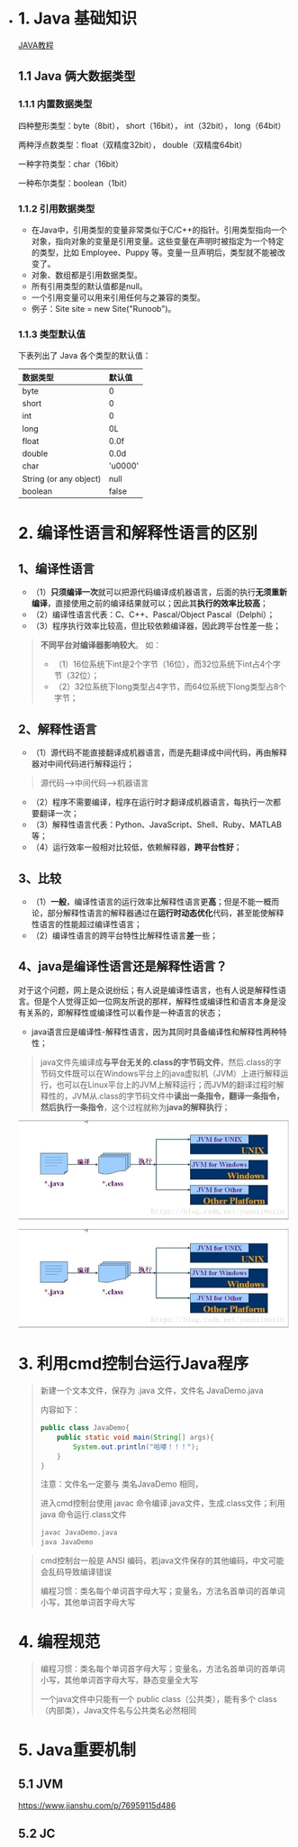 

- # 1. Java 基础知识

  [JAVA教程](https://www.liaoxuefeng.com/wiki/1252599548343744)

  ## 1.1 Java 俩大数据类型

  ### 1.1.1 内置数据类型

  四种整形类型：byte（8bit）， short（16bit）， int（32bit）， long（64bit）

  两种浮点数类型：float（双精度32bit）， double（双精度64bit）

  一种字符类型：char（16bit）

  一种布尔类型：boolean（1bit）

  ### 1.1.2 引用数据类型

  - 在Java中，引用类型的变量非常类似于C/C++的指针。引用类型指向一个对象，指向对象的变量是引用变量。这些变量在声明时被指定为一个特定的类型，比如 Employee、Puppy 等。变量一旦声明后，类型就不能被改变了。
  - 对象、数组都是引用数据类型。
  - 所有引用类型的默认值都是null。
  - 一个引用变量可以用来引用任何与之兼容的类型。
  - 例子：Site site = new Site("Runoob")。

  ### 1.1.3 类型默认值

  下表列出了 Java 各个类型的默认值：

  | **数据类型**           | **默认值** |
  | :--------------------- | :--------- |
  | byte                   | 0          |
  | short                  | 0          |
  | int                    | 0          |
  | long                   | 0L         |
  | float                  | 0.0f       |
  | double                 | 0.0d       |
  | char                   | 'u0000'    |
  | String (or any object) | null       |
  | boolean                | false      |

  

  # 2. 编译性语言和解释性语言的区别 

  ## 1、编译性语言

  - （1）**只须编译一次**就可以把源代码编译成机器语言，后面的执行**无须重新编译**，直接使用之前的编译结果就可以；因此其**执行的效率比较高**；
  - （2）编译性语言代表：C、C++、Pascal/Object Pascal（Delphi）；
  - （3）程序执行效率比较高，但比较依赖编译器，因此跨平台性差一些；

  > **不同平台对编译器影响较大**。 
  > 如：
  >
  > - （1）16位系统下int是2个字节（16位），而32位系统下int占4个字节（32位）；
  > - （2）32位系统下long类型占4字节，而64位系统下long类型占8个字节；

  ## 2、解释性语言

  - （1）源代码不能直接翻译成机器语言，而是先翻译成中间代码，再由解释器对中间代码进行解释运行；

  > 源代码—>中间代码—>机器语言

  - （2）程序不需要编译，程序在运行时才翻译成机器语言，每执行一次都要翻译一次；
  - （3）解释性语言代表：Python、JavaScript、Shell、Ruby、MATLAB等；
  - （4）运行效率一般相对比较低，依赖解释器，**跨平台性好**；

  ## 3、比较

  - （1）**一般**，编译性语言的运行效率比解释性语言更**高**；但是不能一概而论，部分解释性语言的解释器通过在**运行时动态优化**代码，甚至能使解释性语言的性能超过编译性语言；
  - （2）编译性语言的跨平台特性比解释性语言**差**一些；

  ## 4、java是编译性语言还是解释性语言？

  对于这个问题，网上是众说纷纭；有人说是编译性语言，也有人说是解释性语言。但是个人觉得正如一位网友所说的那样，解释性或编译性和语言本身是没有关系的，即解释性或编译性可以看作是一种语言的状态；

  - java语言应是编译性-解释性语言，因为其同时具备编译性和解释性两种特性；

  > java文件先编译成**与平台无关的.class的字节码文件**，然后.class的字节码文件既可以在Windows平台上的java虚拟机（JVM）上进行解释运行，也可以在Linux平台上的JVM上解释运行；而JVM的翻译过程时解释性的，JVM从.class的字节码文件中**读出一条指令，翻译一条指令，然后执行一条指令**，这个过程就称为**java的解释执行**；

  ![img](20180927202511757.png)

  ![img](20180927202544173.png)

   

  # 3. 利用cmd控制台运行Java程序

  > 新建一个文本文件，保存为 .java 文件，文件名 JavaDemo.java
  >
  > 内容如下：
  >
  > ```java
  > public class JavaDemo{
  > 	public static void main(String[] args){
  > 		System.out.println("哈喽！！！");
  > 	}
  > }
  > ```
  >
  > 注意：文件名一定要与 类名JavaDemo 相同，
  >
  > 进入cmd控制台使用 javac 命令编译.java文件，生成.class文件；利用 java 命令运行.class文件
  >
  > ```cmd
  > javac JavaDemo.java
  > java JavaDemo
  > ```

  > cmd控制台一般是 ANSI 编码，若java文件保存的其他编码，中文可能会乱码导致编译错误
  >
  > 编程习惯：类名每个单词首字母大写；变量名，方法名首单词的首单词小写，其他单词首字母大写

  # 4. 编程规范

  > 编程习惯：类名每个单词首字母大写；变量名，方法名首单词的首单词小写，其他单词首字母大写，静态变量全大写
  >
  > 一个java文件中只能有一个 public class（公共类），能有多个 class（内部类），Java文件名与公共类名必然相同

  

  # 5. Java重要机制

  ## 5.1 JVM

  https://www.jianshu.com/p/76959115d486

  ## 5.2 JC

  

  
